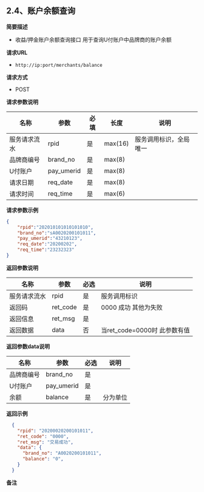 ## 2.4、账户余额查询

**简要描述** 

- 收益/押金账户余额查询接口 用于查询U付账户中品牌商的账户余额

**请求URL** 

- `http://ip:port/merchants/balance`

**请求方式**

- POST 

**请求参数说明** 

| **名称**     | **参数**   | **必填** | **长度** | **说明**               |
| ------------ | ---------- | -------- | -------- | ---------------------- |
| 服务请求流水 | rpid       | 是       | max(16)  | 服务调用标识，全局唯一 |
| 品牌商编号   | brand_no   | 是       | max(8)   |                        |
| U付账户      | pay_umerid | 是       | max(8)   |                        |
| 请求日期     | req_date   | 是       | max(8)   |                        |
| 请求时间     | req_time   | 是       | max(6)   |                        |

 **请求参数示例**

```json
{
    "rpid":"202010101010101010",
  	"brand_no":"sA0020200101011",
    "pay_umerid":"43210123",
  	"req_date":"20200202",
  	"req_time":"23232323"
}
```

**返回参数说明** 

| **名称**     | **参数** | **必选** | **说明**                     |
| ------------ | -------- | -------- | ---------------------------- |
| 服务请求流水 | rpid     | 是       | 服务调用标识                 |
| 返回码       | ret_code | 是       | 0000 成功 其他为失败         |
| 返回信息     | ret_msg  | 是       |                              |
| 返回数据     | data     | 否       | 当ret_code=0000时 此参数有值 |

**返回参数data说明** 

| **名称**   | **参数**   | **必选** | **说明** |
| ---------- | ---------- | -------- | -------- |
| 品牌商编号 | brand_no   | 是       |          |
| U付账户    | pay_umerid | 是       |          |
| 余额       | balance    | 是       | 分为单位 |

**返回示例**

```json
  {
    "rpid": "20200020200101011",
    "ret_code": "0000",
    "ret_msg": "交易成功",
    "data": {
      "brand_no": "A0020200101011",
      "balance": "0",
    }
  }

```

**备注** 